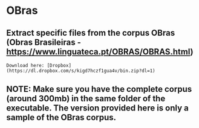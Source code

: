 # OBras
## Extract specific files from the corpus OBras (Obras Brasileiras - https://www.linguateca.pt/OBRAS/OBRAS.html)
```
Download here: [Dropbox](https://dl.dropbox.com/s/kigd7hczf1gua4v/bin.zip?dl=1)
```
## NOTE: Make sure you have the complete corpus (around 300mb) in the same folder of the executable. The version provided here is only a sample of the OBras corpus.